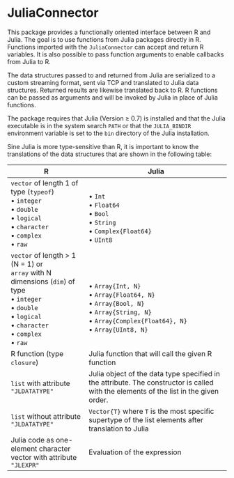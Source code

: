 # JuliaConnector

This package provides a functionally oriented interface between R and Julia.
The goal is to use functions from Julia packages directly in R.
Functions imported with the `JuliaConnector` can accept and return R variables.
It is also possible to pass function arguments to enable callbacks from Julia to R.

The data structures passed to and returned from Julia are serialized to a custom streaming format, sent via TCP and translated to Julia data structures. Returned results are likewise translated back to R. R functions can be passed as arguments and will be invoked by Julia in place of Julia functions.

The package requires that Julia (Version &ge; 0.7) is installed and that the Julia executable is in the system search `PATH` or that the `JULIA_BINDIR` environment variable is set to the `bin` directory of the Julia installation.

Sine Julia is more type-sensitive than R, it is important to know the translations of the data structures that are shown in the following table:

| R                                  | Julia |
|------------------------------------|-------|
| `vector` of length 1 of type (`typeof`)<br />&bull; `integer`<br />&bull; `double` <br />&bull; `logical` <br />&bull; `character` <br />&bull; `complex` <br />&bull; `raw`| <br />&bull; `Int` <br />&bull; `Float64` <br />&bull; `Bool` <br />&bull; `String` <br />&bull; `Complex{Float64}`<br />&bull; `UInt8` |
| `vector` of length > 1 (N = 1)  or <br /> `array` with N dimensions (`dim`) of type <br />&bull; `integer`<br />&bull; `double` <br />&bull;  `logical` <br />&bull; `character` <br />&bull; `complex` <br />&bull; `raw`| <br /><br />&bull; `Array{Int, N}` <br />&bull; `Array{Float64, N}` <br />&bull; `Array{Bool, N}`<br />&bull; `Array{String, N}` <br />&bull; `Array{Complex{Float64}, N}`<br />&bull; `Array{UInt8, N}` |
| R function (type `closure`) | Julia function that will call the given R function |
| `list` with attribute `"JLDATATYPE"` | Julia object of the data type specified in the attribute. The constructor is called with the elements of the list in the given order. |
| `list` without attribute `"JLDATATYPE"` | `Vector{T}` where `T` is the most specific supertype of the list elements after translation to Julia |
| Julia code as one-element character vector with attribute `"JLEXPR"` | Evaluation of the expression |
